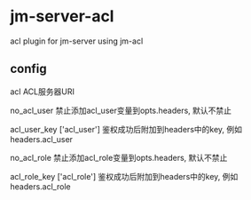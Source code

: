 # jm-server-acl

acl plugin for jm-server using jm-acl

## config

acl ACL服务器URI

no_acl_user 禁止添加acl_user变量到opts.headers, 默认不禁止

acl_user_key ['acl_user'] 鉴权成功后附加到headers中的key, 例如 headers.acl_user

no_acl_role 禁止添加acl_role变量到opts.headers, 默认不禁止

acl_role_key ['acl_role'] 鉴权成功后附加到headers中的key, 例如 headers.acl_role
